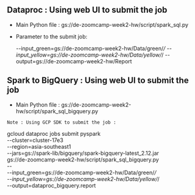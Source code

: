 ## Dataproc : Using web UI to submit the job
- Main Python file :
    gs://de-zoomcamp-week2-hw/script/spark_sql.py

- Parameter to the submit job:
 
   --input_green=gs://de-zoomcamp-week2-hw/Data/green/*/
   --input_yellow=gs://de-zoomcamp-week2-hw/Data/yellow/*/
   --output=gs://de-zoomcamp-week2-hw/Report



## Spark to BigQuery : Using web UI to submit the job

- Main Python file :
    gs://de-zoomcamp-week2-hw/script/spark_sql_bigquery.py


` Note : Using GCP SDK to submit the job : ` 

gcloud dataproc jobs submit pyspark \
    --cluster=cluster-17e3 \
    --region=asia-southeast1 \
    --jars=gs://spark-lib/bigquery/spark-bigquery-latest_2.12.jar \
    gs://de-zoomcamp-week2-hw/script/spark_sql_bigquery.py  \
    -- \
        --input_green=gs://de-zoomcamp-week2-hw/Data/green/*/  \
        --input_yellow=gs://de-zoomcamp-week2-hw/Data/yellow/*/ \
        --output=dataproc_bigquery.report